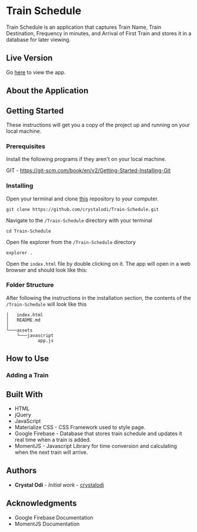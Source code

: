 # Train Schedule

Train Schedule is an application that captures Train Name, Train Destination, Frequency in minutes, and Arrival of First Train and stores it in a database for later viewing.

## Live Version

Go [here](https://crystalodi.github.io/Train-Schedule/) to view the app. 

## About the Application

## Getting Started

These instructions will get you a copy of the project up and running on your local machine.

### Prerequisites

Install the following programs if they aren't on your local machine.

GIT - https://git-scm.com/book/en/v2/Getting-Started-Installing-Git

### Installing

Open your terminal and clone [this](https://github.com/crystalodi/Train-Schedule.git) repository to your computer. 

```
git clone https://github.com/crystalodi/Train-Schedule.git

```

Navigate to the `/Train-Schedule` directory with your terminal

```
cd Train-Schedule
```

Open file explorer from the `/Train-Schedule` directory

```
explorer .
```

Open the `index.html` file by double clicking on it. The app will open in a web browser and should look like this:


### Folder Structure

After following the instructions in the installation section, the contents of the `/Train-Schedule` will look like this

```
│   index.html
│   README.md
│
└───assets
    └───javascript
            app.js
```


## How to Use

### Adding a Train

## Built With

* HTML
* jQuery
* JavaScript
* Materialize CSS - CSS Framework used to style page.
* Google Firebase - Database that stores train schedule and updates it real time when a train is added.
* MomentJS - Javascript Library for time conversion and calculating when the next train will arrive.

## Authors

* **Crystal Odi** - *Initial work* - [crystalodi](https://github.com/crystalodi)


## Acknowledgments

* Google Firebase Documentation
* MomentJS Documentation

